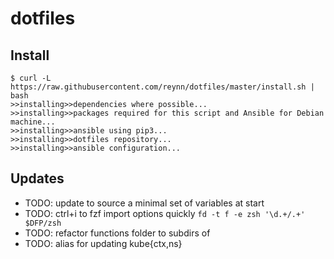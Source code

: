 # dotfiles

## Install

```console
$ curl -L https://raw.githubusercontent.com/reynn/dotfiles/master/install.sh | bash
>>installing>>dependencies where possible...
>>installing>>packages required for this script and Ansible for Debian machine...
>>installing>>ansible using pip3...
>>installing>>dotfiles repository...
>>installing>>ansible configuration...
```

## Updates

- TODO: update to source a minimal set of variables at start
- TODO: ctrl+i to fzf import options quickly `fd -t f -e zsh '\d.+/.+' $DFP/zsh`
- TODO: refactor functions folder to subdirs of
- TODO: alias for updating kube{ctx,ns}
